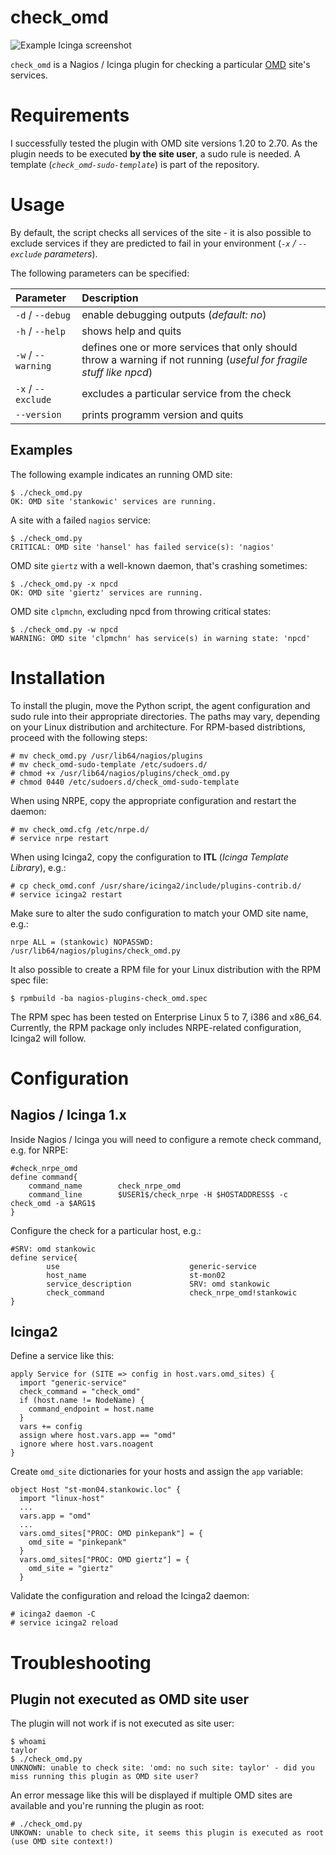 # check_omd

![Example Icinga screenshot](https://raw.githubusercontent.com/stdevel/check_omd/master/Icinga_Screenshot.jpg "Example Icinga screenshot")

``check_omd`` is a Nagios / Icinga plugin for checking a particular [OMD](http://www.omdistro.org) site's services.

# Requirements
I successfully tested the plugin with OMD site versions 1.20 to 2.70. As the plugin needs to be executed **by the site user**, a sudo rule is needed. A template (*``check_omd-sudo-template``*) is part of the repository.

# Usage
By default, the script checks all services of the site - it is also possible to exclude services if they are predicted to fail in your environment (*``-x`` / ``--exclude`` parameters*).

The following parameters can be specified:

| Parameter | Description |
|:----------|:------------|
| `-d` / `--debug` | enable debugging outputs (*default: no*) |
| `-h` / `--help` | shows help and quits |
| `-w` / `--warning` | defines one or more services that only should throw a warning if not running (*useful for fragile stuff like npcd*) |
| `-x` / `--exclude` | excludes a particular service from the check |
| `--version` | prints programm version and quits |

## Examples
The following example indicates an running OMD site:
```
$ ./check_omd.py 
OK: OMD site 'stankowic' services are running.
```

A site with a failed ``nagios`` service:
```
$ ./check_omd.py 
CRITICAL: OMD site 'hansel' has failed service(s): 'nagios'
```

OMD site ``giertz`` with a well-known daemon, that's crashing sometimes:
```
$ ./check_omd.py -x npcd
OK: OMD site 'giertz' services are running.
```

OMD site ``clpmchn``, excluding npcd from throwing critical states:
```
$ ./check_omd.py -w npcd
WARNING: OMD site 'clpmchn' has service(s) in warning state: 'npcd'
```

# Installation
To install the plugin, move the Python script, the agent configuration and sudo rule into their appropriate directories. The paths may vary, depending on your Linux distribution and architecture. For RPM-based distribtions, proceed with the following steps:
```
# mv check_omd.py /usr/lib64/nagios/plugins
# mv check_omd-sudo-template /etc/sudoers.d/
# chmod +x /usr/lib64/nagios/plugins/check_omd.py
# chmod 0440 /etc/sudoers.d/check_omd-sudo-template
```

When using NRPE, copy the appropriate configuration and restart the daemon:
```
# mv check_omd.cfg /etc/nrpe.d/
# service nrpe restart
```

When using Icinga2, copy the configuration to **ITL** (*Icinga Template Library*), e.g.:
```
# cp check_omd.conf /usr/share/icinga2/include/plugins-contrib.d/
# service icinga2 restart
```

Make sure to alter the sudo configuration to match your OMD site name, e.g.:
```
nrpe ALL = (stankowic) NOPASSWD: /usr/lib64/nagios/plugins/check_omd.py
```

It also possible to create a RPM file for your Linux distribution with the RPM spec file:
```
$ rpmbuild -ba nagios-plugins-check_omd.spec
```
The RPM spec has been tested on Enterprise Linux 5 to 7, i386 and x86_64. Currently, the RPM package only includes NRPE-related configuration, Icinga2 will follow.

# Configuration

## Nagios / Icinga 1.x
Inside Nagios / Icinga you will need to configure a remote check command, e.g. for NRPE:
```
#check_nrpe_omd
define command{
    command_name        check_nrpe_omd
    command_line        $USER1$/check_nrpe -H $HOSTADDRESS$ -c check_omd -a $ARG1$
}
```

Configure the check for a particular host, e.g.:
```
#SRV: omd stankowic
define service{
        use                             generic-service
        host_name                       st-mon02
        service_description             SRV: omd stankowic
        check_command                   check_nrpe_omd!stankowic
}
```

## Icinga2
Define a service like this:
```
apply Service for (SITE => config in host.vars.omd_sites) {
  import "generic-service"
  check_command = "check_omd"
  if (host.name != NodeName) {
    command_endpoint = host.name
  }
  vars += config
  assign where host.vars.app == "omd"
  ignore where host.vars.noagent
}
```

Create ``omd_site`` dictionaries for your hosts and assign the ``app`` variable:
```
object Host "st-mon04.stankowic.loc" {
  import "linux-host"
  ...
  vars.app = "omd"
  ...
  vars.omd_sites["PROC: OMD pinkepank"] = {
    omd_site = "pinkepank"
  }
  vars.omd_sites["PROC: OMD giertz"] = {
    omd_site = "giertz"
  }
```

Validate the configuration and reload the Icinga2 daemon:
```
# icinga2 daemon -C
# service icinga2 reload
```

# Troubleshooting
## Plugin not executed as OMD site user
The plugin will not work if is not executed as site user:
```
$ whoami
taylor
$ ./check_omd.py 
UNKNOWN: unable to check site: 'omd: no such site: taylor' - did you miss running this plugin as OMD site user?
```

An error message like this will be displayed if multiple OMD sites are available and you're running the plugin as root:
```
# ./check_omd.py
UNKOWN: unable to check site, it seems this plugin is executed as root (use OMD site context!)
````
